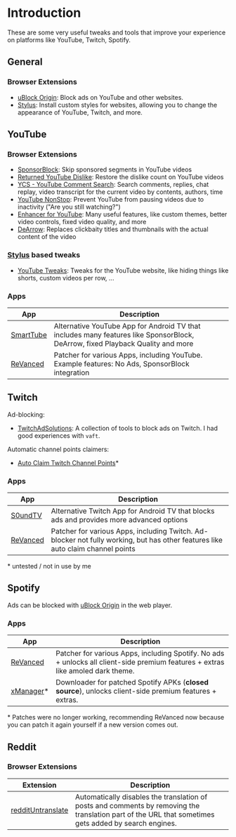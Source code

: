 # Introduction
These are some very useful tweaks and tools that improve your experience on platforms like YouTube, Twitch, Spotify.

## General
### Browser Extensions
- [uBlock Origin](https://ublockorigin.com/): Block ads on YouTube and other websites.
- [Stylus](https://add0n.com/stylus.html): Install custom styles for websites, allowing you to change the appearance of YouTube, Twitch, and more.

## YouTube
### Browser Extensions
- [SponsorBlock](https://sponsor.ajay.app/): Skip sponsored segments in YouTube videos
- [Returned YouTube Dislike](https://returnyoutubedislike.com/): Restore the dislike count on YouTube videos
- [YCS - YouTube Comment Search](https://github.com/pancevac/ytsc-extension): Search comments, replies, chat replay, video transcript for the current video by contents, authors, time
- [YouTube NonStop](https://github.com/lawfx/YoutubeNonStop): Prevent YouTube from pausing videos due to inactivity ("Are you still watching?")
- [Enhancer for YouTube](https://www.mrfdev.com/enhancer-for-youtube): Many useful features, like custom themes, better video controls, fixed video quality, and more
- [DeArrow](https://dearrow.ajay.app/): Replaces clickbaity titles and thumbnails with the actual content of the video

### [Stylus](https://add0n.com/stylus.html) based tweaks
- [YouTube Tweaks](https://userstyles.world/style/9174/youtube-tweaks): Tweaks for the YouTube website, like hiding things like shorts, custom videos per row, ...


### Apps
| App                                                | Description                                                                                                                    |
|----------------------------------------------------|--------------------------------------------------------------------------------------------------------------------------------|
| [SmartTube](https://github.com/yuliskov/SmartTube) | Alternative YouTube App for Android TV that includes many features like SponsorBlock, DeArrow, fixed Playback Quality and more |
| [ReVanced](https://revanced.app/)                  | Patcher for various Apps, including YouTube. Example features: No Ads, SponsorBlock integration                                |

## Twitch
Ad-blocking:
- [TwitchAdSolutions](https://github.com/pixeltris/TwitchAdSolutions): A collection of tools to block ads on Twitch. I had good experiences with `vaft`.

Automatic channel points claimers:
- [Auto Claim Twitch Channel Points](https://github.com/mikeyaworski/Auto-Claim-Twitch-Channel-Points)*

### Apps
| App                                         | Description                                                                                                                     |
|---------------------------------------------|---------------------------------------------------------------------------------------------------------------------------------|
| [S0undTV](https://github.com/S0und/S0undTV) | Alternative Twitch App for Android TV that blocks ads and provides more advanced options                                        |
| [ReVanced](https://revanced.app/)           | Patcher for various Apps, including Twitch. Ad-blocker not fully working, but has other features like auto claim channel points |

\* untested / not in use by me

## Spotify
Ads can be blocked with [uBlock Origin](https://ublockorigin.com/) in the web player.

### Apps

| App                                       | Description                                                                                                                     |
|-------------------------------------------|---------------------------------------------------------------------------------------------------------------------------------|
| [ReVanced](https://revanced.app/)         | Patcher for various Apps, including Spotify. No ads + unlocks all client-side premium features + extras like amoled dark theme. |
| [xManager](https://www.xmanagerapp.com/)* | Downloader for patched Spotify APKs (**closed source**), unlocks client-side premium features + extras.                         |

\* Patches were no longer working, recommending ReVanced now because you can patch it again yourself if a new version comes out.

## Reddit
### Browser Extensions
| Extension                                                                                   | Description                                                                                                                                           |
|---------------------------------------------------------------------------------------------|-------------------------------------------------------------------------------------------------------------------------------------------------------|
| [redditUntranslate](https://github.com/SeidSmatti/redditUntranslate) | Automatically disables the translation of posts and comments by removing the translation part of the URL that sometimes gets added by search engines. |
